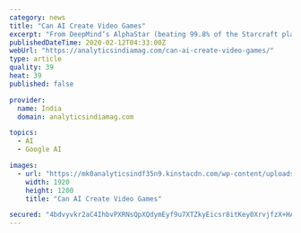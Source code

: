 ```yaml
---
category: news
title: "Can AI Create Video Games"
excerpt: "From DeepMind’s AlphaStar (beating 99.8% of the Starcraft players) and AlphaGo to OpenAI’s Dota 2 bot, AI is revolutionising the gaming industry. Each time it beats a human at a video game, it is believed to be getting closer to a level where it can make decisions on its own. And, that’s the reason AI is being put through hours of ..."
publishedDateTime: 2020-02-12T04:33:00Z
webUrl: "https://analyticsindiamag.com/can-ai-create-video-games/"
type: article
quality: 39
heat: 39
published: false

provider:
  name: India
  domain: analyticsindiamag.com

topics:
  - AI
  - Google AI

images:
  - url: "https://mk0analyticsindf35n9.kinstacdn.com/wp-content/uploads/2020/02/PUBTnu.jpg"
    width: 1920
    height: 1200
    title: "Can AI Create Video Games"

secured: "4bdvyvkr2aC4IhbvPXRNsQpXQdymEyf9u7XTZkyEicsr8itKey0XrvjfzX+HAeg8nkFECKU+S90juyf0H6QyZLvDHcUjXbBrRO81kwllac4DZ07glUUOr1dOpj51z302n2zFSqfzs3Ci8fL0l7mNgFdzxC16d+YW9KDZpeHn76dIO3Iy0087HtTTigrBiWIVo56SjHCVLp4t3AgPu4EQg3Pk60l9dH6e0M9nOpaNybr4KGLuyGzDUHb34xxfWNpHi+p9oeKbdrGyHD9YYx1KjCDq0Wbp7vgvIDB44RzNTGJeeRktLDvrYA6/WaNblkOd;CmDUXjNxQu4Ztt+aUpHA2Q=="
---
```


